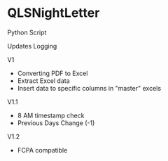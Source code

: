# QLSNightLetter
Python Script

Updates Logging

V1

- Converting PDF to Excel
- Extract Excel data
- Insert data to specific columns in "master" excels

V1.1

- 8 AM timestamp check
- Previous Days Change (-1)

V1.2

- FCPA compatible